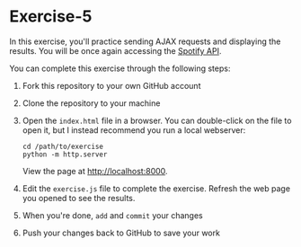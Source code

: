 # Exercise-5
In this exercise, you'll practice sending AJAX requests and displaying the results. You will be once again accessing the [Spotify API](https://developer.spotify.com/web-api/endpoint-reference/).

You can complete this exercise through the following steps:

1. Fork this repository to your own GitHub account

2. Clone the repository to your machine

3. Open the `index.html` file in a browser. You can double-click on the file to open it, but I instead recommend you run a local webserver:

	```
	cd /path/to/exercise
	python -m http.server
	```

	View the page at <http://localhost:8000>.

4. Edit the `exercise.js` file to complete the exercise. Refresh the web page you opened to see the results.

5. When you're done, `add` and `commit` your changes

6. Push your changes back to GitHub to save your work
